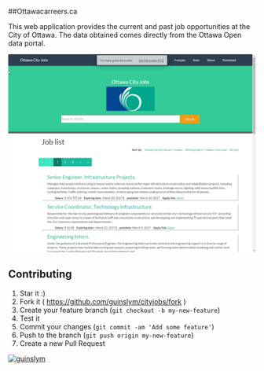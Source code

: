 ##Ottawacarreers.ca

This web application provides the current and past job opportunities at the City of Ottawa. The data obtained comes directly from the Ottawa Open data portal.


![browser](images/screenshot.3.jpg)
## Contributing

1. Star it :)
2. Fork it ( https://github.com/guinslym/cityjobs/fork )
3. Create your feature branch (`git checkout -b my-new-feature`)
4. Test it
5. Commit your changes (`git commit -am 'Add some feature'`)
6. Push to the branch (`git push origin my-new-feature`)
7. Create a new Pull Request



[![guinslym](https://s3.amazonaws.com/uifaces/faces/twitter/guinslym/128.jpg)](http://uifaces.com/guinslym)
